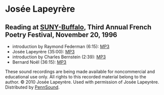 Josée Lapeyrère
===============


Reading at [SUNY-Buffalo](Buffalo.php), Third Annual French Poetry Festival, November 20, 1996
----------------------------------------------------------------------------------------------

-   introduction by Raymond Federman (6:15): [MP3](http://media.sas.upenn.edu/pennsound/groups/Buffalo/11-20-96/Federman-Raymond_01_Introduction_SUNY-Buffalo_11-20-96.mp3)
-   Josée Lapeyrère (35:00): [MP3](http://media.sas.upenn.edu/pennsound/authors/Lapeyere/Lapeyere-Josee_02_Complete-Reading_SUNY-Buffalo_11-20-96.mp3)
-   introduction by Charles Bernstein (2:39): [MP3](http://media.sas.upenn.edu/pennsound/groups/Buffalo/11-20-96/Bernstein-Charles_03_Introduction-to-Bernard-Noel_SUNY-Buffalo_11-20-96.mp3)
-   Bernard Noël (36:15): [MP3](http://media.sas.upenn.edu/pennsound/authors/Noel-Bernard/Noel-Bernard_04_Complete-Reading_SUNY-Buffalo_11-20-96.mp3)

These sound recordings are being made available for noncommercial and
educational use only. All rights to this recorded material belong to the
author. © 2010 Josée Lapeyrère. Used with permission of Josée Lapeyrère. Distributed by [PennSound](../index.html).

